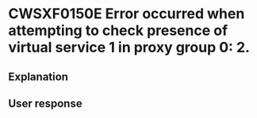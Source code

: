 # CWSXF0150E Error occurred when attempting to check presence of virtual service 1 in proxy group 0: 2.

## Explanation

## User response